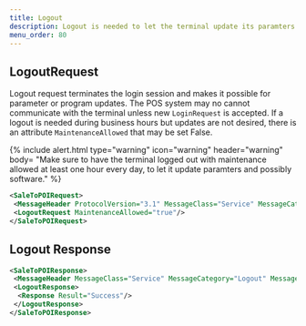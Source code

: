 ```yaml
---
title: Logout
description: Logout is needed to let the terminal update its paramters
menu_order: 80
---
```

## LogoutRequest

Logout request terminates the login session and makes it possible for parameter or program updates. The POS system may no cannot communicate with the terminal unless new `LoginRequest` is accepted.
If a logout is needed during business hours but updates are not desired, there is an attribute `MaintenanceAllowed` that may be set False.

{% include alert.html type="warning" icon="warning" header="warning"
body= "Make sure to have the terminal logged out with maintenance allowed at least one hour every day, to let it update paramters and possibly software."
%}

```xml
<SaleToPOIRequest>
 <MessageHeader ProtocolVersion="3.1" MessageClass="Service" MessageCategory="Logout" MessageType="Request" ServiceID="21" SaleID="1" POIID="A-POIID"/>
 <LogoutRequest MaintenanceAllowed="true"/>
</SaleToPOIRequest>
```

## Logout Response

```xml
<SaleToPOIResponse>
 <MessageHeader MessageClass="Service" MessageCategory="Logout" MessageType="Response" ServiceID="21" SaleID="1" POIID="A-POIID"/>
 <LogoutResponse>
  <Response Result="Success"/>
 </LogoutResponse>
</SaleToPOIResponse>
```
